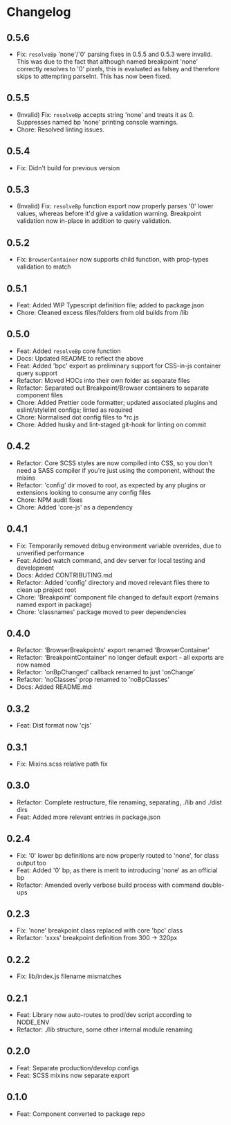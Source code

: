 # Changelog

## 0.5.6

- Fix: `resolveBp` 'none'/'0' parsing fixes in 0.5.5 and 0.5.3 were invalid. This was due to the fact that although named breakpoint 'none' correctly resolves to '0' pixels, this is evaluated as falsey and therefore skips to attempting parseInt. This has now been fixed.

## 0.5.5

- (Invalid) Fix: `resolveBp` accepts string 'none' and treats it as 0. Suppresses named bp 'none' printing console warnings.
- Chore: Resolved linting issues.

## 0.5.4

- Fix: Didn't build for previous version

## 0.5.3

- (Invalid) Fix: `resolveBp` function export now properly parses '0' lower values, whereas before it'd give a validation warning. Breakpoint validation now in-place in addition to query validation.

## 0.5.2

- Fix: `BrowserContainer` now supports child function, with prop-types validation to match

## 0.5.1

- Feat: Added WIP Typescript definition file; added to package.json
- Chore: Cleaned excess files/folders from old builds from /lib

## 0.5.0

- Feat: Added `resolveBp` core function
- Docs: Updated README to reflect the above
- Feat: Added 'bpc' export as preliminary support for CSS-in-js container query support
- Refactor: Moved HOCs into their own folder as separate files
- Refactor: Separated out Breakpoint/Browser containers to separate component files
- Chore: Added Prettier code formatter; updated associated plugins and eslint/stylelint configs; linted as required
- Chore: Normalised dot config files to \*rc.js
- Chore: Added husky and lint-staged git-hook for linting on commit

## 0.4.2

- Refactor: Core SCSS styles are now compiled into CSS, so you don't need a SASS compiler if you're just using the component, without the mixins
- Refactor: 'config' dir moved to root, as expected by any plugins or extensions looking to consume any config files
- Chore: NPM audit fixes
- Chore: Added 'core-js' as a dependency

## 0.4.1

- Fix: Temporarily removed debug environment variable overrides, due to unverified performance
- Feat: Added watch command, and dev server for local testing and development
- Docs: Added CONTRIBUTING.md
- Refactor: Added 'config' directory and moved relevant files there to clean up project root
- Chore: 'Breakpoint' component file changed to default export (remains named export in package)
- Chore: 'classnames' package moved to peer dependencies

## 0.4.0

- Refactor: 'BrowserBreakpoints' export renamed 'BrowserContainer'
- Refactor: 'BreakpointContainer' no longer default export - all exports are now named
- Refactor: 'onBpChanged' callback renamed to just 'onChange'
- Refactor: 'noClasses' prop renamed to 'noBpClasses'
- Docs: Added README.md

## 0.3.2

- Feat: Dist format now 'cjs'

## 0.3.1

- Fix: Mixins.scss relative path fix

## 0.3.0

- Refactor: Complete restructure, file renaming, separating, ./lib and ./dist dirs
- Feat: Added more relevant entries in package.json

## 0.2.4

- Fix: '0' lower bp definitions are now properly routed to 'none', for <Bpc/> class output too
- Feat: Added '0' bp, as there is merit to introducing 'none' as an official bp
- Refactor: Amended overly verbose build process with command double-ups

## 0.2.3

- Fix: 'none' breakpoint class replaced with core 'bpc' class
- Refactor: 'xxxs' breakpoint definition from 300 -> 320px

## 0.2.2

- Fix: lib/index.js filename mismatches

## 0.2.1

- Feat: Library now auto-routes to prod/dev script according to NODE_ENV
- Refactor: ./lib structure, some other internal module renaming

## 0.2.0

- Feat: Separate production/develop configs
- Feat: SCSS mixins now separate export

## 0.1.0

- Feat: Component converted to package repo
